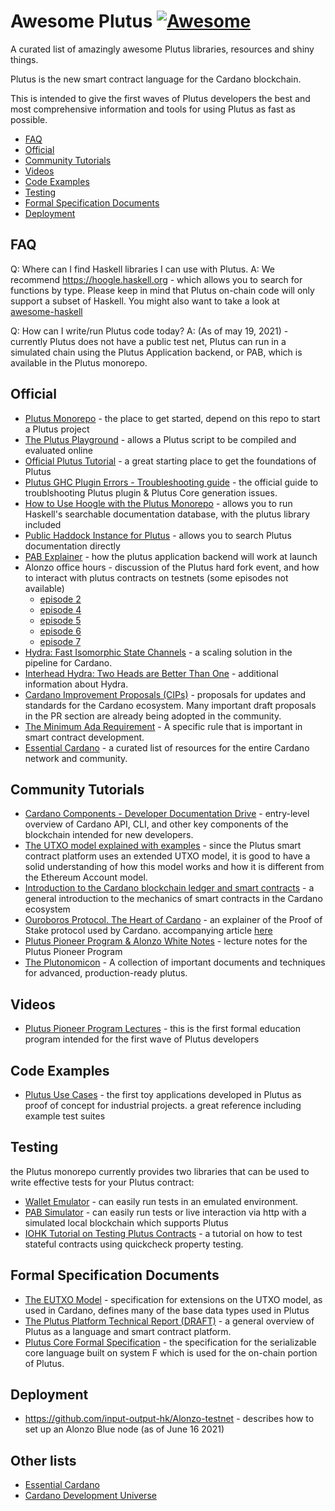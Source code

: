 
# Awesome Plutus [![Awesome](https://awesome.re/badge.svg)](https://awesome.re)

A curated list of amazingly awesome Plutus libraries, resources and shiny things.

Plutus is the new smart contract language for the Cardano blockchain.

This is intended to give the first waves of Plutus developers the best and most comprehensive information and tools for using Plutus as fast as possible.

- [FAQ](#faq)
- [Official](#official)
- [Community Tutorials](#community-tutorials)
- [Videos](#videos)
- [Code Examples](#code-examples)
- [Testing](#testing)
- [Formal Specification Documents](#formal-specification-documents)
- [Deployment](#deployment)

## FAQ

Q: Where can I find Haskell libraries I can use with Plutus.
A: We recommend https://hoogle.haskell.org - which allows you to search for functions by type.
   Please keep in mind that Plutus on-chain code will only support a subset of Haskell.
   You might also want to take a look at [awesome-haskell](https://github.com/krispo/awesome-haskell#readme)

Q: How can I write/run Plutus code today?
A: (As of may 19, 2021) - currently Plutus does not have a public test net, Plutus can run in a simulated chain using the Plutus Application backend, or PAB, which is available in the Plutus monorepo.


## Official
- [Plutus Monorepo](https://github.com/input-output-hk/plutus) - the place to get started, depend on this repo to start a Plutus project
- [The Plutus Playground](https://playground.plutus.iohkdev.io)  - allows a Plutus script to be compiled and evaluated online
- [Official Plutus Tutorial](https://plutus.readthedocs.io/en/latest/plutus/tutorials/index.html) - a great starting place to get the foundations of Plutus
- [Plutus GHC Plugin Errors - Troubleshooting guide](https://alpha.marlowe.iohkdev.io/doc/plutus/troubleshooting.html) - the official guide to troublshooting Plutus plugin & Plutus Core generation issues.
- [How to Use Hoogle with the Plutus Monorepo](https://gist.github.com/t1lde/5649d86c97367f95bb026c23511249d5) - allows you to run Haskell's searchable documentation database, with the plutus library included
- [Public Haddock Instance for Plutus](https://playground.plutus.iohkdev.io/doc/haddock/index.html) - allows you to search Plutus documentation directly
- [PAB Explainer](https://github.com/input-output-hk/Alonzo-testnet/blob/main/explainers/PAB-explainer.md) - how the plutus application backend will work at launch
- Alonzo office hours - discussion of the Plutus hard fork event, and how to interact with plutus contracts on testnets (some episodes not available)
  * [episode 2](https://www.youtube.com/watch?v=OwdOS3v4nBU)
  * [episode 4](https://youtu.be/8RwerN9VKJQ)
  * [episode 5](https://youtu.be/qg1zZHgt5xA)
  * [episode 6](https://youtu.be/c4WjMRP0Hv4)
  * [episode 7](https://www.youtube.com/watch?v=WC7zYIfkHBc)
- [Hydra: Fast Isomorphic State Channels](https://eprint.iacr.org/2020/299.pdf) - a scaling solution in the pipeline for Cardano.
- [Interhead Hydra: Two Heads are Better Than One](https://eprint.iacr.org/2021/1188.pdf) - additional information about Hydra.
- [Cardano Improvement Proposals (CIPs)](https://github.com/cardano-foundation/CIPs) - proposals for updates and standards for the Cardano ecosystem. Many important draft proposals in the PR section are already being adopted in the community.
- [The Minimum Ada Requirement](https://docs.cardano.org/native-tokens/minimum-ada-value-requirement/) - A specific rule that is important in smart contract development.
- [Essential Cardano](https://github.com/input-output-hk/essential-cardano/blob/main/essential-cardano-list.md) - a curated list of resources for the entire Cardano network and community.

## Community Tutorials

- [Cardano Components - Developer Documentation Drive](https://github.com/mlabs-haskell/doc-drive-cardano-components) - entry-level overview of Cardano API, CLI, and other key components of the blockchain intended for new developers.
- [The UTXO model explained with examples](https://bikemonkey.tech/the-utxo-model-explained-with-examples/) - since the Plutus smart contract platform uses an extended UTXO model, it is good to have a solid understanding of how this model works and how it is different from the Ethereum Account model.
- [Introduction to the Cardano blockchain ledger and smart contracts](https://apfelmus.nfshost.com/articles/cardano-ledger-intro.html) - a general introduction to the mechanics of smart contracts in the Cardano ecosystem
- [Ouroboros Protocol. The Heart of Cardano](https://discord.com/channels/826816523368005654/834340602400473089) - an explainer of the Proof of Stake protocol used by Cardano. accompanying article [here](https://medium.com/@carloslopezdelara/whats-ouroboros-the-cardano-proof-of-stake-protocol-ad4b958e152e)
- [Plutus Pioneer Program & Alonzo White Notes](https://plutus-pioneer-program.readthedocs.io/en/latest/index.html) - lecture notes for the Plutus Pioneer Program
- [The Plutonomicon](https://github.com/Plutonomicon/plutonomicon) - A collection of important documents and techniques for advanced, production-ready plutus.

## Videos
- [Plutus Pioneer Program Lectures](https://github.com/input-output-hk/plutus-pioneer-program) - this is the first formal education program intended for the first wave of Plutus developers


## Code Examples
- [Plutus Use Cases](https://github.com/input-output-hk/plutus/tree/master/plutus-use-cases) - the first toy applications developed in Plutus as proof of concept for industrial projects. a great reference including example test suites

## Testing
 the Plutus monorepo currently provides two libraries that can be used to write effective tests for your Plutus contract:
 
- [Wallet Emulator](https://github.com/input-output-hk/plutus/tree/master/plutus-contract/src/Wallet/Emulator) - can easily run tests in an emulated environment.
- [PAB Simulator](https://github.com/input-output-hk/plutus/blob/master/plutus-pab/src/Plutus/PAB/Simulator.hs) - can easily run tests or live interaction via http with a simulated local blockchain which supports Plutus
- [IOHK Tutorial on Testing Plutus Contracts](https://docs.cardano.org/projects/plutus/en/latest/plutus/tutorials/contract-testing.html?highlight=slots) - a tutorial on how to test stateful contracts using quickcheck property testing.

## Formal Specification Documents
- [The EUTXO Model](https://api.zotero.org/groups/478201/items/T24L95MI/file/view?key=Qcjdk4erSuUZ8jvAah59Asef) - specification for extensions on the UTXO model, as used in Cardano, defines many of the base data types used in Plutus
- [The Plutus Platform Technical Report (DRAFT)](https://hydra.iohk.io/build/5735420/download/1/plutus.pdf) - a general overview of Plutus as a language and smart contract platform.
- [Plutus Core Formal Specification](https://hydra.iohk.io/build/5988492/download/1/plutus-core-specification.pdf) - the specification for the serializable core language built on system F which is used for the on-chain portion of Plutus.

## Deployment
- https://github.com/input-output-hk/Alonzo-testnet - describes how to set up an Alonzo Blue node (as of June 16 2021)

## Other lists
- [Essential Cardano](https://github.com/input-output-hk/essential-cardano/blob/main/essential-cardano-list.md)
- [Cardano Development Universe](https://github.com/Cardano-Fans/Cardano-Development-Universe)
